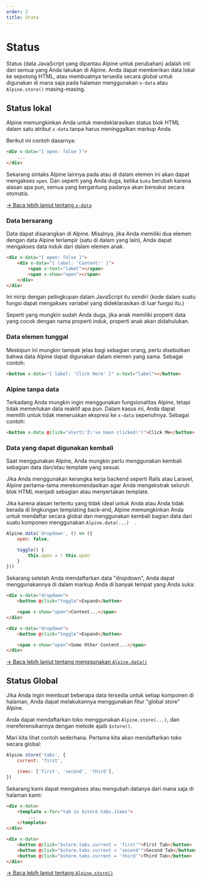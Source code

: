 ```yaml
---
order: 2
title: State
---
```


# Status

Status (data JavaScript yang dipantau Alpine untuk perubahan) adalah inti dari semua yang Anda lakukan di Alpine. Anda dapat memberikan data lokal ke sepotong HTML, atau membuatnya tersedia secara global untuk digunakan di mana saja pada halaman menggunakan `x-data` atau `Alpine.store()` masing-masing.

<a name="local-state-x-data"></a>
## Status lokal

Alpine memungkinkan Anda untuk mendeklarasikan status blok HTML dalam satu atribut `x-data` tanpa harus meninggalkan markup Anda.

Berikut ini contoh dasarnya:

```html
<div x-data="{ open: false }">
    ...
</div>
```

Sekarang sintaks Alpine lainnya pada atau di dalam elemen ini akan dapat mengakses `open`. Dan seperti yang Anda duga, ketika `buka` berubah karena alasan apa pun, semua yang bergantung padanya akan bereaksi secara otomatis.

[→ Baca lebih lanjut tentang `x-data`](/directives/data)

<a name="nesting-data"></a>
### Data bersarang

Data dapat disarangkan di Alpine. Misalnya, jika Anda memiliki dua elemen dengan data Alpine terlampir (satu di dalam yang lain), Anda dapat mengakses data induk dari dalam elemen anak.

```html
<div x-data="{ open: false }">
    <div x-data="{ label: 'Content:' }">
        <span x-text="label"></span>
        <span x-show="open"></span>
    </div>
</div>
```

Ini mirip dengan pelingkupan dalam JavaScript itu sendiri (kode dalam suatu fungsi dapat mengakses variabel yang dideklarasikan di luar fungsi itu.)

Seperti yang mungkin sudah Anda duga, jika anak memiliki properti data yang cocok dengan nama properti induk, properti anak akan didahulukan.

<a name="single-element-data"></a>
### Data elemen tunggal

Meskipun ini mungkin tampak jelas bagi sebagian orang, perlu disebutkan bahwa data Alpine dapat digunakan dalam elemen yang sama. Sebagai contoh:

```html
<button x-data="{ label: 'Click Here' }" x-text="label"></button>
```

<a name="data-less-alpine"></a>
### Alpine tanpa data

Terkadang Anda mungkin ingin menggunakan fungsionalitas Alpine, tetapi tidak memerlukan data reaktif apa pun. Dalam kasus ini, Anda dapat memilih untuk tidak meneruskan ekspresi ke `x-data` sepenuhnya. Sebagai contoh:

```html
<button x-data @click="alert('I\'ve been clicked!')">Click Me</button>
```

<a name="re-usable-data"></a>
### Data yang dapat digunakan kembali

Saat menggunakan Alpine, Anda mungkin perlu menggunakan kembali sebagian data dan/atau template yang sesuai.

Jika Anda menggunakan kerangka kerja backend seperti Rails atau Laravel, Alpine pertama-tama merekomendasikan agar Anda mengekstrak seluruh blok HTML menjadi sebagian atau menyertakan template.

Jika karena alasan tertentu yang tidak ideal untuk Anda atau Anda tidak berada di lingkungan templating back-end, Alpine memungkinkan Anda untuk mendaftar secara global dan menggunakan kembali bagian data dari suatu komponen menggunakan `Alpine.data(...)  `.

```js
Alpine.data('dropdown', () => ({
    open: false,

    toggle() {
        this.open = ! this.open
    }
}))
```

Sekarang setelah Anda mendaftarkan data "dropdown", Anda dapat menggunakannya di dalam markup Anda di banyak tempat yang Anda suka:

```html
<div x-data="dropdown">
    <button @click="toggle">Expand</button>

    <span x-show="open">Content...</span>
</div>

<div x-data="dropdown">
    <button @click="toggle">Expand</button>

    <span x-show="open">Some Other Content...</span>
</div>
```

[→ Baca lebih lanjut tentang menggunakan `Alpine.data()`](/globals/alpine-data)

<a name="global-state"></a>
## Status Global

Jika Anda ingin membuat beberapa data tersedia untuk setiap komponen di halaman, Anda dapat melakukannya menggunakan fitur "global store" Alpine.

Anda dapat mendaftarkan toko menggunakan `Alpine.store(...)`, dan mereferensikannya dengan metode ajaib `$store()`.

Mari kita lihat contoh sederhana.  Pertama kita akan mendaftarkan toko secara global:

```js
Alpine.store('tabs', {
    current: 'first',

    items: ['first', 'second', 'third'],
})
```

Sekarang kami dapat mengakses atau mengubah datanya dari mana saja di halaman kami:

```html
<div x-data>
    <template x-for="tab in $store.tabs.items">
        ...
    </template>
</div>

<div x-data>
    <button @click="$store.tabs.current = 'first'">First Tab</button>
    <button @click="$store.tabs.current = 'second'">Second Tab</button>
    <button @click="$store.tabs.current = 'third'">Third Tab</button>
</div>
```

[→ Baca lebih lanjut tentang `Alpine.store()`](/globals/alpine-store)
